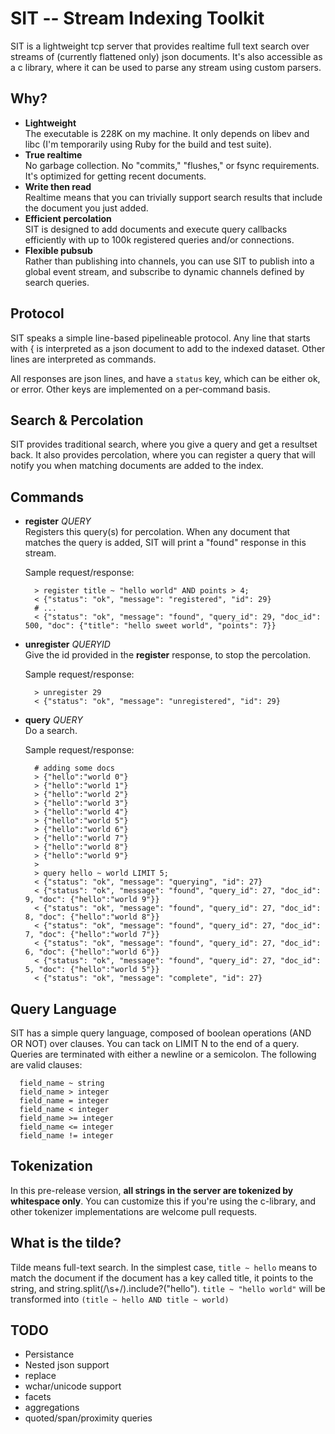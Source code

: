 SIT -- Stream Indexing Toolkit
==============================

SIT is a lightweight tcp server that provides realtime full text search over streams of (currently flattened only) json documents.  It's also accessible as a c library, where it can be used to parse any stream using custom parsers.

Why?
--------

* **Lightweight**    
  The executable is 228K on my machine.  It only depends on libev and libc (I'm temporarily using Ruby for the build and test suite).
* **True realtime**    
  No garbage collection.  No "commits," "flushes," or fsync requirements.  It's optimized for getting recent documents.
* **Write then read**    
  Realtime means that you can trivially support search results that include the document you just added.
* **Efficient percolation**    
  SIT is designed to add documents and execute query callbacks efficiently with up to 100k registered queries and/or connections.
* **Flexible pubsub**    
  Rather than publishing into channels, you can use SIT to publish into a global event stream, and subscribe to dynamic channels defined by search queries.
  
Protocol
--------

SIT speaks a simple line-based pipelineable protocol.  Any line that starts with { is interpreted as a json document to add to the indexed dataset.  Other lines are interpreted as commands.  
  
All responses are json lines, and have a `status` key, which can be either ok, or error.  Other keys are implemented on a per-command basis.
  
Search & Percolation
--------------------

SIT provides traditional search, where you give a query and get a resultset back.  It also provides percolation, where you can register a query that will notify you when matching documents are added to the index.
  
Commands
--------

* **register** _QUERY_    
  Registers this query(s) for percolation.  When any document that matches the query is added, SIT will print a "found" response in this stream.
  
  Sample request/response:    
  
        > register title ~ "hello world" AND points > 4;
        < {"status": "ok", "message": "registered", "id": 29}
        # ...
        < {"status": "ok", "message": "found", "query_id": 29, "doc_id": 500, "doc": {"title": "hello sweet world", "points": 7}}

* **unregister** _QUERYID_    
  Give the id provided in the **register** response, to stop the percolation.

  Sample request/response:    
  
        > unregister 29
        < {"status": "ok", "message": "unregistered", "id": 29}

* **query** _QUERY_    
  Do a search.
  
  Sample request/response:

        # adding some docs
        > {"hello":"world 0"}
        > {"hello":"world 1"}
        > {"hello":"world 2"}
        > {"hello":"world 3"}
        > {"hello":"world 4"}
        > {"hello":"world 5"}
        > {"hello":"world 6"}
        > {"hello":"world 7"}
        > {"hello":"world 8"}
        > {"hello":"world 9"}
        >
        > query hello ~ world LIMIT 5;
        < {"status": "ok", "message": "querying", "id": 27}
        < {"status": "ok", "message": "found", "query_id": 27, "doc_id": 9, "doc": {"hello":"world 9"}}
        < {"status": "ok", "message": "found", "query_id": 27, "doc_id": 8, "doc": {"hello":"world 8"}}
        < {"status": "ok", "message": "found", "query_id": 27, "doc_id": 7, "doc": {"hello":"world 7"}}
        < {"status": "ok", "message": "found", "query_id": 27, "doc_id": 6, "doc": {"hello":"world 6"}}
        < {"status": "ok", "message": "found", "query_id": 27, "doc_id": 5, "doc": {"hello":"world 5"}}
        < {"status": "ok", "message": "complete", "id": 27}

Query Language
--------------

SIT has a simple query language, composed of boolean operations (AND OR NOT) over clauses.  You can tack on LIMIT N to the end of a query.  Queries are terminated with either a newline or a semicolon.  The following are valid clauses:

      field_name ~ string 
      field_name > integer
      field_name = integer
      field_name < integer
      field_name >= integer
      field_name <= integer
      field_name != integer
      
Tokenization
------------

In this pre-release version, **all strings in the server are tokenized by whitespace only**.  You can customize this if you're using the c-library, and other tokenizer implementations are welcome pull requests.

What is the tilde?
------------------

Tilde means full-text search.  In the simplest case, `title ~ hello` means to match the document if the document has a key called title, it points to the string, and string.split(/\s+/).include?("hello").  `title ~ "hello world"` will be transformed into `(title ~ hello AND title ~ world)`

TODO
----

* Persistance
* Nested json support
* replace 
* wchar/unicode support
* facets
* aggregations
* quoted/span/proximity queries
